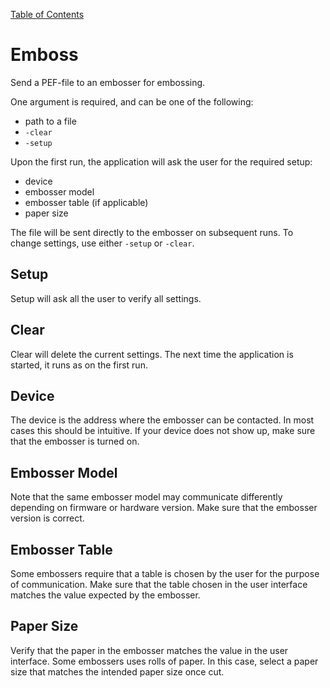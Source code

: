 [Table of Contents](toc.md)

# Emboss #
Send a PEF-file to an embosser for embossing.

One argument is required, and can be one of the following:
  * path to a file
  * `-clear`
  * `-setup`

Upon the first run, the application will ask the user for the required setup:
  * device
  * embosser model
  * embosser table (if applicable)
  * paper size

The file will be sent directly to the embosser on subsequent runs. To change settings, use either `-setup` or `-clear`.

## Setup ##
Setup will ask all the user to verify all settings.

## Clear ##
Clear will delete the current settings. The next time the application is started, it runs as on the first run.

## Device ##
The device is the address where the embosser can be contacted. In most cases this should be intuitive. If your device does not show up, make sure that the embosser is turned on.

## Embosser Model ##
Note that the same embosser model may communicate differently depending on firmware or hardware version. Make sure that the embosser version is correct.

## Embosser Table ##
Some embossers require that a table is chosen by the user for the purpose of communication. Make sure that the table chosen in the user interface matches the value expected by the embosser.

## Paper Size ##
Verify that the paper in the embosser matches the value in the user interface. Some embossers uses rolls of paper. In this case, select a paper size that matches the intended paper size once cut.